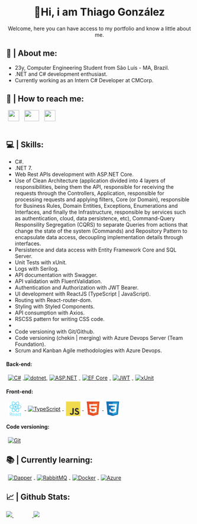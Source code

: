 <div align="center">
  <h1>👋Hi, i am Thiago González</h1>
  <p>Welcome, here you can have access to my portfolio and know a little about me.</p>
</div>

<div>
  <h2>🧐 | About me: </h1>
  <ul>
    <li>23y, Computer Engineering Student from São Luís - MA, Brazil.</li>
    <li>.NET and C# development enthusiast.</li>
    <li>Currently working as an Intern C# Developer at CMCorp.</li>
  </ul>
</div>

<div> 
  <h2>📩 | How to reach me: </h2>
  <a href="https://www.linkedin.com/in/thiago-gonz%C3%A1lez-94b103217/" target="_blank"><img hspace="5" src="https://cdn.icon-icons.com/icons2/805/PNG/128/linkedin_icon-icons.com_65929.png" target="_blank" width="30" height="30"></a> 
  <a href="https://instagram.com/thiagogonzalez_" target="_blank"><img hspace="5" src="https://raw.githubusercontent.com/rahuldkjain/github-profile-readme-generator/master/src/images/icons/Social/instagram.svg" target="_blank" height="30" width="40"></a>
  <a href = "mailto:contatothiagogonzalez@gmail.com"><img hspace="5" src="https://user-images.githubusercontent.com/80121288/134347624-e4479d7f-217b-4bb3-af01-fc9e4faf2dcf.png" target="_blank" width="30" height="30"></a>
</div>

<div style="display: inline_block"><br>
  <h2>💻 | Skills: </h2>
  <ul>
    <li>C#.</li>
    <li>.NET 7.</li>
    <li>Web Rest APIs development with ASP.NET Core.</li>
    <li>Use of Clean Architecture (application divided into 4 layers of responsibilities, being them the API, responsible for receiving the requests through the Controllers, Application, responsible for processing requests and applying filters, Core (or Domain), responsible for Business Rules, Domain Entities, Exceptions, Enumerations and Interfaces, and finally the Infrastructure, responsible by services such as authentication, cloud, data persistence, etc), Command-Query Responsility Segregation (CQRS) to separate Queries from actions that change the state of the system (Commands) and Repository Pattern to encapsulate data access, decoupling implementation details through interfaces.</li>
    <li>Persistence and data access with Entity Framework Core and SQL Server.</li>
    <li>Unit Tests with xUnit.</li>
    <li>Logs with Serilog.</li>
    <li>API documentation with Swagger.</li>
    <li>API validation with FluentValidation.</li>
    <li>Authentication and Authorization with JWT Bearer.</li>
    <li>UI development with ReactJS (TypeScript | JavaScript).</li>
    <li>Routing with React-router-dom.</li>
    <li>Styling with Styled Components.</li>
    <li>API consumption with Axios.</li>
    <li>RSCSS pattern for writing CSS code.</li>
    <li><ITCSS pattern, for CSS folder structure./li>
    <li>Code versioning with Git/Github.</li>
    <li>Code versioning (chekin | merging) with Azure Devops Server (Team Foundation).</li>
    <li>Scrum and Kanban Agile methodologies with Azure Devops.</li>
</ul>
  
  <h4>Back-end:</h4>
  <a href = "https://github.com/thiago-gonzalez">
  <img align="center" alt="C#" width="40" height="40" hspace="5" src="https://cdn.icon-icons.com/icons2/2415/PNG/128/csharp_original_logo_icon_146578.png"></img>
    <img align="center" alt="dotnet" height="40" width="40" src="https://media.licdn.com/dms/image/C4D0BAQEP2Sk0H5WEhg/company-logo_100_100/0/1673019573086?e=1684972800&v=beta&t=zIQ639NMiMTVhKxTtnhektBXWenVVYWdXqcBi2M8ANw"/>
    <img align="center" alt="ASP.NET" width="40" height="40" hspace="5" src="https://media.licdn.com/dms/image/C4E0BAQG-w-FVmH1K7Q/company-logo_200_200/0/1594046306710?e=1684972800&v=beta&t=16sBEiAuyZ1JtTOmHnomwe4P_97PV7q77zgKlngviKw" />
    <img align="center" alt="EF Core" width="70" height="40" hspace="5" src="https://static.gunnarpeipman.com/wp-content/uploads/2019/12/ef-core-featured.png" />
    <img align="center" alt="JWT" width="70" height="40" hspace="5" src="https://miro.medium.com/max/790/0*ztIjuZkjxOEqu2Dt.png" />
    <img align="center" alt="xUnit" width="40" height="40" hspace="5" src="https://avatars.githubusercontent.com/u/2092016?s=280&v=4" />
  </a>
  
  
  <h4>Front-end:</h4>
  <a href="https://github.com/thiago-gonzalez">
    <img align="center" alt="React Js" width="40" height="40" hspace="5" src="https://raw.githubusercontent.com/devicons/devicon/master/icons/react/react-original-wordmark.svg"></img>
    <img align="center" alt="TypeScript" width="47.5" height="47.5" hspace="5" src="https://cdn.icon-icons.com/icons2/2107/PNG/128/file_type_typescript_official_icon_130107.png" />
    <img align="center" alt="Js" width="40" height="40" hspace="5" src="https://raw.githubusercontent.com/devicons/devicon/master/icons/javascript/javascript-original.svg">
     <img align="center" alt="HTML" width="40" height="40" hspace="5" src="https://raw.githubusercontent.com/devicons/devicon/master/icons/html5/html5-original.svg">
    <img align="center" alt="CSS" width="40" height="40" hspace="5" src="https://raw.githubusercontent.com/devicons/devicon/master/icons/css3/css3-original.svg">
  </a>
  
  <h4>Code versioning:</h4>
  <a href="https://github.com/thiago-gonzalez">
     <img align="center" alt="Git" width="40" height="40" hspace="5" src="https://camo.githubusercontent.com/fbfcb9e3dc648adc93bef37c718db16c52f617ad055a26de6dc3c21865c3321d/68747470733a2f2f7777772e766563746f726c6f676f2e7a6f6e652f6c6f676f732f6769742d73636d2f6769742d73636d2d69636f6e2e737667">
  </a>
</div>

<div style="display: inline_block">
  <h2>📚 | Currently learning: </h2>
  <a href = "https://github.com/thiago-gonzalez">
    <img align="center" alt="Dapper" width="80" height="40" hspace="5" src="https://i0.wp.com/henriquemauri.net/wp-content/uploads/2022/02/dapper-dotnet.png?fit=804%2C403&ssl=1" />
    <img align="center" alt="RabbitMQ" width="40" height="40" hspace="5" src="https://cdn.iconscout.com/icon/free/png-256/rabbitmq-282296.png" />
    <img align="center" alt="Docker" width="40" height="40" hspace="5" src="https://cdn.icon-icons.com/icons2/2415/PNG/128/docker_original_wordmark_logo_icon_146557.png" />
    <img align="center" alt="Azure" width="40" height="40" hspace="5" src="https://iconape.com/wp-content/png_logo_vector/microsoft-azure-logo.png" />
  </a>
</div>
 
  <div>
    <h2>📈 | Github Stats: </h2>
    <a href="https://github.com/thiago-gonzalez">
    <img height="150rem" src="https://github-readme-stats.vercel.app/api?username=thiago-gonzalez&show_icons=true&title_color=ffa726&text_color=fff&icon_color=F7EF8A&bg_color=000&include_all_commits=true&count_private=true" />
      <img width="50px" />
    <img height="150rem" src="https://github-readme-stats.vercel.app/api/top-langs/?username=thiago-gonzalez&layout=compact&langs_count=7&title_color=ffa726&text_color=fff&bg_color=000"/><br><br>
  </div>
  
